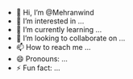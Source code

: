 - 👋 Hi, I’m @Mehranwind
- 👀 I’m interested in ...
- 🌱 I’m currently learning ...
- 💞️ I’m looking to collaborate on ...
- 📫 How to reach me ...
- 😄 Pronouns: ...
- ⚡ Fun fact: ...

<!---
Mehranwind/Mehranwind is a ✨ special ✨ repository because its `README.md` (this file) appears on your GitHub profile.
You can click the Preview link to take a look at your changes.
--->
